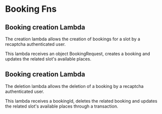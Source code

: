 # Booking Fns

## Booking creation Lambda

The creation lambda allows the creation of bookings for a slot by a recaptcha authenticated user.

This lambda receives an object BookingRequest, creates a booking and updates the related slot's available places.

## Booking creation Lambda

The deletion lambda allows the deletion of a booking by a recaptcha authenticated user.

This lambda receives a bookingId, deletes the related booking and updates the related slot's available places through a transaction.
